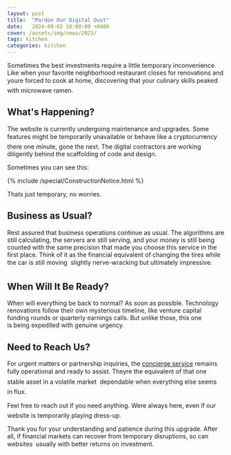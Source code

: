```yaml
---
layout: post
title:  "Pardon Our Digital Dust"
date:   2024-09-02 10:00:00 +0400
cover: /assets/img/news/2023/
tags: kitchen
categories: kitchen
---
```


Sometimes the best investments require a&nbsp;little temporary inconvenience. Like when your favorite neighborhood restaurant closes for renovations and you&#146;re forced to&nbsp;cook at&nbsp;home, discovering that your culinary skills peaked with microwave ramen.

## What's Happening?
The website is&nbsp;currently undergoing maintenance and upgrades. Some features might be&nbsp;temporarily unavailable or&nbsp;behave like a&nbsp;cryptocurrency&nbsp;&#151; there one minute, gone the next. The digital contractors are working diligently behind the scaffolding of&nbsp;code and design.

Sometimes you can see this:

<div class="Card">{% include /special/ConstructionNotice.html %}</div>

Thats just temporary, no worries.

## Business as Usual?
Rest assured that business operations continue as&nbsp;usual. The algorithms are still calculating, the servers are still serving, and your money is&nbsp;still being counted with the same precision that made you choose this service in&nbsp;the first place. Think of&nbsp;it&nbsp;as&nbsp;the financial equivalent of&nbsp;changing the tires while the car is&nbsp;still moving&nbsp;&#151; slightly nerve-wracking but ultimately impressive.

## When Will It&nbsp;Be&nbsp;Ready?
When will everything be&nbsp;back to&nbsp;normal? As&nbsp;soon as&nbsp;possible. Technology renovations follow their own mysterious timeline, like venture capital funding rounds or&nbsp;quarterly earnings calls. But unlike those, this one is&nbsp;being expedited with genuine urgency.

## Need to&nbsp;Reach Us?
For urgent matters or&nbsp;partnership inquiries, the [concierge service](/about/contacts) remains fully operational and ready to&nbsp;assist. They&#146;re the equivalent of&nbsp;that one stable asset in&nbsp;a&nbsp;volatile market&nbsp;&#151; dependable when everything else seems in&nbsp;flux.

Feel free to&nbsp;reach out if&nbsp;you need anything. We&#146;re always here, even if&nbsp;our website is&nbsp;temporarily playing dress-up.

Thank you for your understanding and patience during this upgrade. After all, if&nbsp;financial markets can recover from temporary disruptions, so&nbsp;can websites&nbsp;&#151; usually with better returns on&nbsp;investment.
